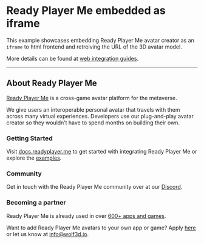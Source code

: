 # Ready Player Me embedded as iframe

This example showcases embedding Ready Player Me avatar creator as an `iframe` to html frontend and retreiving the URL of the 3D avatar model.

More details can be found at [web integration guides](https://docs.readyplayer.me/integration-guides/web).

---

## About Ready Player Me

[Ready Player Me](https://readyplayer.me/developers) is a cross-game avatar platform for the metaverse.

We give users an interoperable personal avatar that travels with them across many virtual experiences. Developers use our plug-and-play avatar creator so they wouldn’t have to spend months on building their own.

### Getting Started

Visit [docs.readyplayer.me](https://docs.readyplayer.me/) to get started with integrating Ready Player Me or explore the [examples](https://github.com/readyplayerme).

### Community

Get in touch with the Ready Player Me community over at our [Discord](https://discord.gg/readyplayerme).

### Becoming a partner

Ready Player Me is already used in over [600+ apps and games](https://readyplayer.me/partners).

Want to add Ready Player Me avatars to your own app or game? Apply [here](http://readyplayer.me/become-a-partner) or let us know at [info@wolf3d.io](mailto:info@wolf3d.io).
